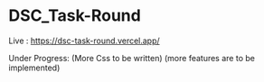 # DSC_Task-Round

Live : https://dsc-task-round.vercel.app/
 
Under Progress:
(More Css to be written)
(more features are to be implemented)
